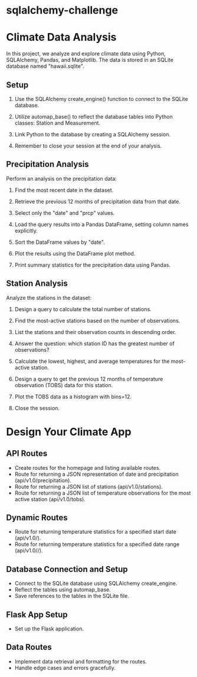 # sqlalchemy-challenge

# Climate Data Analysis
In this project, we analyze and explore climate data using Python, SQLAlchemy, Pandas, and Matplotlib. The data is stored in an SQLite database named "hawaii.sqlite".

## Setup
1. Use the SQLAlchemy create_engine() function to connect to the SQLite database.

2. Utilize automap_base() to reflect the database tables into Python classes: Station and Measurement.

3. Link Python to the database by creating a SQLAlchemy session.

4. Remember to close your session at the end of your analysis.

## Precipitation Analysis
Perform an analysis on the precipitation data:

1. Find the most recent date in the dataset.

2. Retrieve the previous 12 months of precipitation data from that date.

3. Select only the "date" and "prcp" values.

4. Load the query results into a Pandas DataFrame, setting column names explicitly.

5. Sort the DataFrame values by "date".

6. Plot the results using the DataFrame plot method.

7. Print summary statistics for the precipitation data using Pandas.

## Station Analysis
Analyze the stations in the dataset:

1. Design a query to calculate the total number of stations.

2. Find the most-active stations based on the number of observations.

3. List the stations and their observation counts in descending order.

4. Answer the question: which station ID has the greatest number of observations?

5. Calculate the lowest, highest, and average temperatures for the most-active station.

6. Design a query to get the previous 12 months of temperature observation (TOBS) data for this station.

7. Plot the TOBS data as a histogram with bins=12.

8. Close the session.

# Design Your Climate App

## API Routes
- Create routes for the homepage and listing available routes.
- Route for returning a JSON representation of date and precipitation (api/v1.0/precipitation).
- Route for returning a JSON list of stations (api/v1.0/stations).
- Route for returning a JSON list of temperature observations for the most active station (api/v1.0/tobs).

## Dynamic Routes
- Route for returning temperature statistics for a specified start date (api/v1.0/<start>).
- Route for returning temperature statistics for a specified date range (api/v1.0/<start>/<end>).

## Database Connection and Setup
- Connect to the SQLite database using SQLAlchemy create_engine.
- Reflect the tables using automap_base.
- Save references to the tables in the SQLite file.

## Flask App Setup
- Set up the Flask application.

## Data Routes
- Implement data retrieval and formatting for the routes.
- Handle edge cases and errors gracefully.

